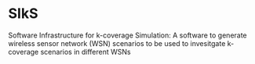# SIkS
Software Infrastructure for k-coverage Simulation: A software to generate wireless sensor network (WSN) scenarios to be used to invesitgate k-coverage scenarios in different WSNs
